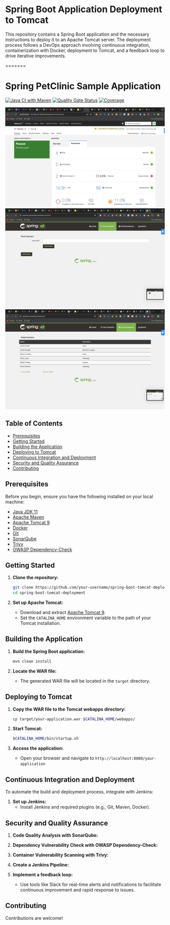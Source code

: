 
 
# Spring Boot Application Deployment to Tomcat  

This repository contains a Spring Boot application and the necessary instructions to deploy it to an Apache Tomcat server. The deployment process follows a DevOps approach involving continuous integration, containerization with Docker, deployment to Tomcat, and a feedback loop to drive iterative improvements.  


=======
# Spring PetClinic Sample Application  

[![Java CI with Maven](https://github.com/spring-petclinic/spring-framework-petclinic/actions/workflows/maven-build.yml/badge.svg)](https://github.com/spring-petclinic/spring-framework-petclinic/actions/workflows/maven-build.yml)
[![Quality Gate Status](https://sonarcloud.io/api/project_badges/measure?project=spring-petclinic_spring-framework-petclinic&metric=alert_status)](https://sonarcloud.io/dashboard?id=spring-petclinic_spring-framework-petclinic)
[![Coverage](https://sonarcloud.io/api/project_badges/measure?project=spring-petclinic_spring-framework-petclinic&metric=coverage)](https://sonarcloud.io/dashboard?id=spring-petclinic_spring-framework-petclinic) 


![Java CI with Maven](./images/Sonarqube.png)
![Java CI with Maven](./images/Homepage.png)
![Java CI with Maven](./images/petclinic.png)

## Table of Contents

- [Prerequisites](#prerequisites)
- [Getting Started](#getting-started)
- [Building the Application](#building-the-application)
- [Deploying to Tomcat](#deploying-to-tomcat)
- [Continuous Integration and Deployment](#continuous-integration-and-deployment)
- [Security and Quality Assurance](#security-and-quality-assurance)
- [Contributing](#contributing)

## Prerequisites

Before you begin, ensure you have the following installed on your local machine:

- [Java JDK 11](https://www.oracle.com/java/technologies/javase-jdk11-downloads.html)
- [Apache Maven](https://maven.apache.org/install.html)
- [Apache Tomcat 9](https://tomcat.apache.org/download-90.cgi)
- [Docker](https://www.docker.com/products/docker-desktop)
- [Git](https://git-scm.com/downloads)
- [SonarQube](https://www.sonarqube.org/downloads/)
- [Trivy](https://github.com/aquasecurity/trivy)
- [OWASP Dependency-Check](https://jeremylong.github.io/DependencyCheck/)

## Getting Started

1. **Clone the repository:**
    ```bash
    git clone https://github.com/your-username/spring-boot-tomcat-deployment.git
    cd spring-boot-tomcat-deployment
    ```

2. **Set up Apache Tomcat:**
    - Download and extract [Apache Tomcat 9](https://tomcat.apache.org/download-90.cgi).
    - Set the `CATALINA_HOME` environment variable to the path of your Tomcat installation.

## Building the Application

1. **Build the Spring Boot application:**
    ```bash
    mvn clean install
    ```

2. **Locate the WAR file:**
    - The generated WAR file will be located in the `target` directory.

## Deploying to Tomcat

1. **Copy the WAR file to the Tomcat webapps directory:**
    ```bash
    cp target/your-application.war $CATALINA_HOME/webapps/
    ```

2. **Start Tomcat:**
    ```bash
    $CATALINA_HOME/bin/startup.sh
    ```

3. **Access the application:**
    - Open your browser and navigate to `http://localhost:8080/your-application`

## Continuous Integration and Deployment

To automate the build and deployment process, integrate with Jenkins:

1. **Set up Jenkins:**
    - Install Jenkins and required plugins (e.g., Git, Maven, Docker).

## Security and Quality Assurance

1. **Code Quality Analysis with SonarQube:**

2. **Dependency Vulnerability Check with OWASP Dependency-Check:**
  

3. **Container Vulnerability Scanning with Trivy:**

2. **Create a Jenkins Pipeline:**

2. **Implement a feedback loop:**
    - Use tools like Slack for real-time alerts and notifications to facilitate continuous improvement and rapid response to issues.

## Contributing

Contributions are welcome!

